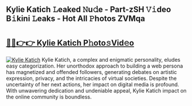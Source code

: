 ## Kylie Katich 𝙻eaked 𝙽u𝚍e - Part-zSH 𝚅𝚒deo B𝚒kini 𝙻eaks - Hot All 𝙿hotos ZVMqa

# <h2><a href="http://ld51fw.urlbe.top/?page=Kylie+Katich">🔗🔗👉👉 Kylie Katich P𝚑oto𝚜Vid𝚎o</a></h2>

[![Kylie Katich](https://i.imgur.com/eBuTRDB.gif)](http://ld51fw.urlbe.top/?page=Kylie+Katich)
Kylie Katich, a complex and enigmatic personality, eludes easy categorization. Her unorthodox approach to building a web persona has magnetized and offended followers, generating debates on artistic expression, privacy, and the intricacies of virtual societies. Despite the uncertainty of her next actions, her impact on digital media is profound. With unwavering dedication and undeniable appeal, Kylie Katich impact on the online community is boundless.
